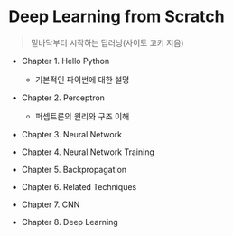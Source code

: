# Deep Learning from Scratch

> 밑바닥부터 시작하는 딥러닝(사이토 고키 지음)



- Chapter 1. Hello Python
  - 기본적인 파이썬에 대한 설명

- Chapter 2. Perceptron
  - 퍼셉트론의 원리와 구조 이해

- Chapter 3. Neural Network

- Chapter 4. Neural Network Training

- Chapter 5. Backpropagation

- Chapter 6. Related Techniques

- Chapter 7. CNN

- Chapter 8. Deep Learning